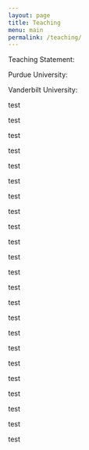 ```yaml
---
layout: page
title: Teaching
menu: main
permalink: /teaching/
---
```


Teaching Statement:


Purdue University:


Vanderbilt University:

test

test

test

test

test

test

test

test

test

test

test

test

test

test

test

test

test

test

test

test

test

test

test
